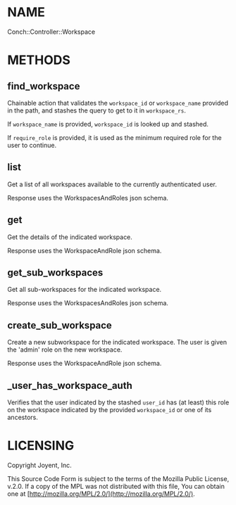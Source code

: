 # NAME

Conch::Controller::Workspace

# METHODS

## find\_workspace

Chainable action that validates the `workspace_id` or `workspace_name` provided in the path,
and stashes the query to get to it in `workspace_rs`.

If `workspace_name` is provided, `workspace_id` is looked up and stashed.

If `require_role` is provided, it is used as the minimum required role for the user to
continue.

## list

Get a list of all workspaces available to the currently authenticated user.

Response uses the WorkspacesAndRoles json schema.

## get

Get the details of the indicated workspace.

Response uses the WorkspaceAndRole json schema.

## get\_sub\_workspaces

Get all sub-workspaces for the indicated workspace.

Response uses the WorkspacesAndRoles json schema.

## create\_sub\_workspace

Create a new subworkspace for the indicated workspace. The user is given the 'admin' role on
the new workspace.

Response uses the WorkspaceAndRole json schema.

## \_user\_has\_workspace\_auth

Verifies that the user indicated by the stashed `user_id` has (at least) this role on the
workspace indicated by the provided `workspace_id` or one of its ancestors.

# LICENSING

Copyright Joyent, Inc.

This Source Code Form is subject to the terms of the Mozilla Public License,
v.2.0. If a copy of the MPL was not distributed with this file, You can obtain
one at [http://mozilla.org/MPL/2.0/](http://mozilla.org/MPL/2.0/).
